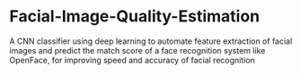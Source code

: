 # Facial-Image-Quality-Estimation
A CNN classifier using deep learning to automate feature extraction of facial images and predict the match score of a face recognition system like OpenFace, for improving speed and accuracy of facial recognition
